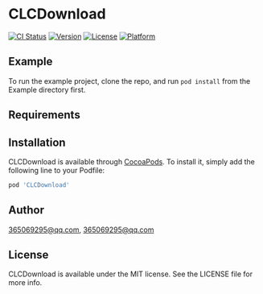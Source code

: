 # CLCDownload

[![CI Status](https://img.shields.io/travis/365069295@qq.com/CLCDownload.svg?style=flat)](https://travis-ci.org/365069295@qq.com/CLCDownload)
[![Version](https://img.shields.io/cocoapods/v/CLCDownload.svg?style=flat)](https://cocoapods.org/pods/CLCDownload)
[![License](https://img.shields.io/cocoapods/l/CLCDownload.svg?style=flat)](https://cocoapods.org/pods/CLCDownload)
[![Platform](https://img.shields.io/cocoapods/p/CLCDownload.svg?style=flat)](https://cocoapods.org/pods/CLCDownload)

## Example

To run the example project, clone the repo, and run `pod install` from the Example directory first.

## Requirements

## Installation

CLCDownload is available through [CocoaPods](https://cocoapods.org). To install
it, simply add the following line to your Podfile:

```ruby
pod 'CLCDownload'
```

## Author

365069295@qq.com, 365069295@qq.com

## License

CLCDownload is available under the MIT license. See the LICENSE file for more info.
